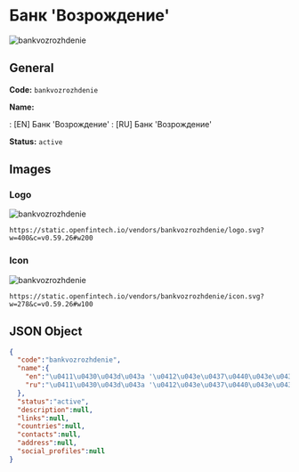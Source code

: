 
# Банк 'Возрождение' 
![bankvozrozhdenie](https://static.openfintech.io/vendors/bankvozrozhdenie/logo.svg?w=400&c=v0.59.26#w200)  

## General 
 
**Code:** `bankvozrozhdenie` 
 
**Name:** 
 
:	[EN] Банк 'Возрождение' 
:	[RU] Банк 'Возрождение' 
 
**Status:** `active` 
 

## Images 

### Logo 
 
![bankvozrozhdenie](https://static.openfintech.io/vendors/bankvozrozhdenie/logo.svg?w=400&c=v0.59.26#w200)  

```
https://static.openfintech.io/vendors/bankvozrozhdenie/logo.svg?w=400&c=v0.59.26#w200
```  

### Icon 
 
![bankvozrozhdenie](https://static.openfintech.io/vendors/bankvozrozhdenie/icon.svg?w=278&c=v0.59.26#w100)  

```
https://static.openfintech.io/vendors/bankvozrozhdenie/icon.svg?w=278&c=v0.59.26#w100
```  

## JSON Object 

```json
{
  "code":"bankvozrozhdenie",
  "name":{
    "en":"\u0411\u0430\u043d\u043a '\u0412\u043e\u0437\u0440\u043e\u0436\u0434\u0435\u043d\u0438\u0435'",
    "ru":"\u0411\u0430\u043d\u043a '\u0412\u043e\u0437\u0440\u043e\u0436\u0434\u0435\u043d\u0438\u0435'"
  },
  "status":"active",
  "description":null,
  "links":null,
  "countries":null,
  "contacts":null,
  "address":null,
  "social_profiles":null
}
```  
